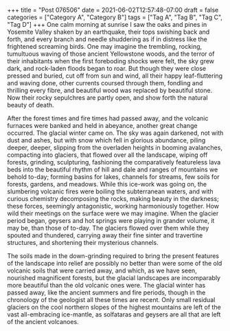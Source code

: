 +++
title = "Post 076506"
date = 2021-06-02T12:57:48-07:00
draft = false
categories = ["Category A", "Category B"]
tags = ["Tag A", "Tag B", "Tag C", "Tag D"]
+++
One calm morning at sunrise I saw the oaks and pines in Yosemite Valley shaken by an earthquake, their tops swishing back and forth, and every branch and needle shuddering as if in distress like the frightened screaming birds. One may imagine the trembling, rocking, tumultuous waving of those ancient Yellowstone woods, and the terror of their inhabitants when the first foreboding shocks were felt, the sky grew dark, and rock-laden floods began to roar. But though they were close pressed and buried, cut off from sun and wind, all their happy leaf-fluttering and waving done, other currents coursed through them, fondling and thrilling every fibre, and beautiful wood was replaced by beautiful stone. Now their rocky sepulchres are partly open, and show forth the natural beauty of death.

After the forest times and fire times had passed away, and the volcanic furnaces were banked and held in abeyance, another great change occurred. The glacial winter came on. The sky was again darkened, not with dust and ashes, but with snow which fell in glorious abundance, piling deeper, deeper, slipping from the overladen heights in booming avalanches, compacting into glaciers, that flowed over all the landscape, wiping off forests, grinding, sculpturing, fashioning the comparatively featureless lava beds into the beautiful rhythm of hill and dale and ranges of mountains we behold to-day; forming basins for lakes, channels for streams, few soils for forests, gardens, and meadows. While this ice-work was going on, the slumbering volcanic fires were boiling the subterranean waters, and with curious chemistry decomposing the rocks, making beauty in the darkness; these forces, seemingly antagonistic, working harmoniously together. How wild their meetings on the surface were we may imagine. When the glacier period began, geysers and hot springs were playing in grander volume, it may be, than those of to-day. The glaciers flowed over them while they spouted and thundered, carrying away their fine sinter and travertine structures, and shortening their mysterious channels.

The soils made in the down-grinding required to bring the present features of the landscape into relief are possibly no better than were some of the old volcanic soils that were carried away, and which, as we have seen, nourished magnificent forests, but the glacial landscapes are incomparably more beautiful than the old volcanic ones were. The glacial winter has passed away, like the ancient summers and fire periods, though in the chronology of the geologist all these times are recent. Only small residual glaciers on the cool northern slopes of the highest mountains are left of the vast all-embracing ice-mantle, as solfataras and geysers are all that are left of the ancient volcanoes.

